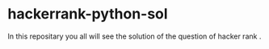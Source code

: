 # hackerrank-python-sol

In this repositary you all will see the solution of the question of hacker rank .
